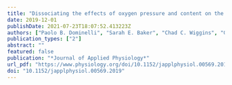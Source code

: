 ```yaml
---
title: "Dissociating the effects of oxygen pressure and content on the control of breathing and acute hypoxic response"
date: 2019-12-01
publishDate: 2021-07-23T18:07:52.413223Z
authors: ["Paolo B. Dominelli", "Sarah E. Baker", "Chad C. Wiggins", "Glenn M. Stewart", "Pavol Sajgalik", "John R. A. Shepherd", "Shelly K. Roberts", "Tuhin K. Roy", "Timothy B. Curry", "James D. Hoyer", "Jennifer L. Oliveira", "Glen E. Foster", "Michael J. Joyner"]
publication_types: ["2"]
abstract: ""
featured: false
publication: "*Journal of Applied Physiology*"
url_pdf: "https://www.physiology.org/doi/10.1152/japplphysiol.00569.2019"
doi: "10.1152/japplphysiol.00569.2019"
---
```


